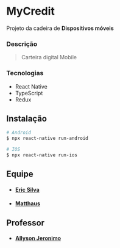 # MyCredit
Projeto da cadeira de **Dispositivos móveis**

### Descrição

> Carteira digital
> Mobile

### Tecnologias 

* React Native
* TypeScript
* Redux

## Instalação

``` bash
# Android
$ npx react-native run-android
````  
````bash
# IOS
$ npx react-native run-ios
````
## Equipe

* #### [Eric Silva](https://github.com/eric218110/)
* #### [Matthaus](https://github.com/Matthausstefhen)

## Professor

* #### [Allyson Jeronimo](https://github.com/allysonjeronimo)
